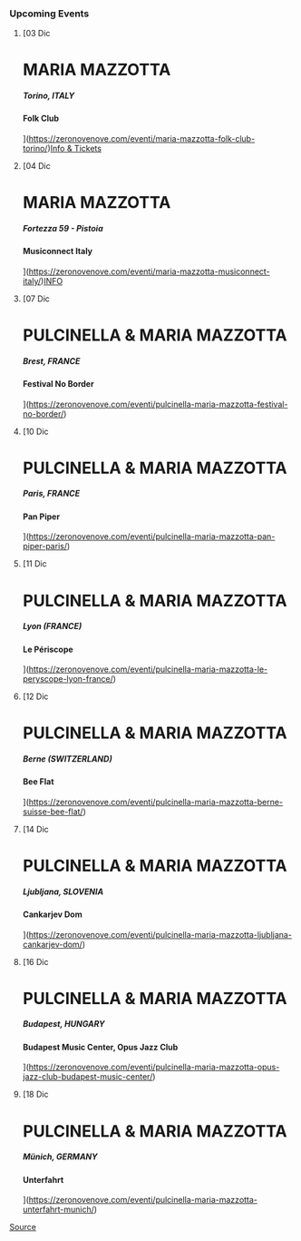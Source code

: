 ### Upcoming Events

1.  [03 Dic
    
    MARIA MAZZOTTA
    ==============
    
    ##### Torino, ITALY
    
    #### Folk Club
    
    ](https://zeronovenove.com/eventi/maria-mazzotta-folk-club-torino/)[Info & Tickets](https://www.folkclub.it/it/concerti/26/maria-mazzotta/)
2.  [04 Dic
    
    MARIA MAZZOTTA
    ==============
    
    ##### Fortezza 59 - Pistoia
    
    #### Musiconnect Italy
    
    ](https://zeronovenove.com/eventi/maria-mazzotta-musiconnect-italy/)[INFO](https://bit.ly/3HQ2TNT)
3.  [07 Dic
    
    PULCINELLA & MARIA MAZZOTTA
    ===========================
    
    ##### Brest, FRANCE
    
    #### Festival No Border
    
    ](https://zeronovenove.com/eventi/pulcinella-maria-mazzotta-festival-no-border/)
4.  [10 Dic
    
    PULCINELLA & MARIA MAZZOTTA
    ===========================
    
    ##### Paris, FRANCE
    
    #### Pan Piper
    
    ](https://zeronovenove.com/eventi/pulcinella-maria-mazzotta-pan-piper-paris/)
5.  [11 Dic
    
    PULCINELLA & MARIA MAZZOTTA
    ===========================
    
    ##### Lyon (FRANCE)
    
    #### Le Périscope
    
    ](https://zeronovenove.com/eventi/pulcinella-maria-mazzotta-le-peryscope-lyon-france/)
6.  [12 Dic
    
    PULCINELLA & MARIA MAZZOTTA
    ===========================
    
    ##### Berne (SWITZERLAND)
    
    #### Bee Flat
    
    ](https://zeronovenove.com/eventi/pulcinella-maria-mazzotta-berne-suisse-bee-flat/)
7.  [14 Dic
    
    PULCINELLA & MARIA MAZZOTTA
    ===========================
    
    ##### Ljubljana, SLOVENIA
    
    #### Cankarjev Dom
    
    ](https://zeronovenove.com/eventi/pulcinella-maria-mazzotta-ljubljana-cankarjev-dom/)
8.  [16 Dic
    
    PULCINELLA & MARIA MAZZOTTA
    ===========================
    
    ##### Budapest, HUNGARY
    
    #### Budapest Music Center, Opus Jazz Club
    
    ](https://zeronovenove.com/eventi/pulcinella-maria-mazzotta-opus-jazz-club-budapest-music-center/)
9.  [18 Dic
    
    PULCINELLA & MARIA MAZZOTTA
    ===========================
    
    ##### Münich, GERMANY
    
    #### Unterfahrt
    
    ](https://zeronovenove.com/eventi/pulcinella-maria-mazzotta-unterfahrt-munich/)

[Source](https://zeronovenove.com/event-listing/)